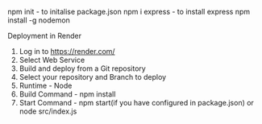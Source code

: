 npm init - to initalise package.json
npm i express - to install express
npm install -g nodemon 


Deployment in Render
1. Log in to https://render.com/
2. Select Web Service
3. Build and deploy from a Git repository
4. Select your repository and Branch to deploy
5. Runtime - Node
6. Build Command - npm install
7. Start Command - npm start(if you have configured in package.json) or node src/index.js